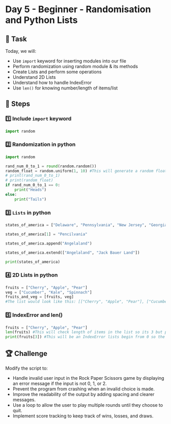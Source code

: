 # Day 5 - Beginner - Randomisation and Python Lists

## 📌 Task  

Today, we will:  

- Use `import` keyword for inserting modules into our file
- Perform randomization using random module & its methods
- Create Lists and perform some operations
- Understand 2D Lists
- Understand how to handle IndexError
- Use `len()` for knowing number/length of items/list

## 🚀 Steps

### 1️⃣ Include `import` keyword
  ``` python
  import random
  ```

### 2️⃣ Randomization in python
``` python
import random

rand_num_0_to_1 = round(random.random())
random_float = random.uniform(1, 10) #This will generate a random floating point number between 1 and 10.
# print(rand_num_0_to_1)
# print(random_float)
if rand_num_0_to_1 == 0:
    print("Heads")
else:
    print("Tails")
```
### 3️⃣ `Lists` in python
``` python
states_of_america = ["Delaware", "Pennsylvania", "New Jersey", "Georgia", "Connecticut", "Massachusetts", "Maryland", "South Carolina", "New Hampshire", "Virginia", "New York", "North Carolina", "Rhode Island", "Vermont", "Kentucky", "Tennessee", "Ohio", "Louisiana", "Indiana", "Mississippi", "Illinois", "Alabama", "Maine", "Missouri", "Arkansas", "Michigan", "Florida", "Texas", "Iowa", "Wisconsin", "California", "Minnesota", "Oregon", "Kansas", "West Virginia", "Nevada", "Nebraska", "Colorado", "North Dakota", "South Dakota", "Montana", "Washington", "Idaho", "Wyoming", "Utah", "Oklahoma", "New Mexico", "Arizona", "Alaska", "Hawaii"]

states_of_america[1] = "Pencilvania"

states_of_america.append("Angelaland")

states_of_america.extend(["Angelaland", "Jack Bauer Land"])

print(states_of_america)

```

### 4️⃣ 2D Lists in python
``` python
fruits = ["Cherry", "Apple", "Pear"]
veg = ["Cucumber", "Kale", "Spinnach"]
fruits_and_veg = [fruits, veg]
#The list would look like this: [["Cherry", "Apple", "Pear"], ["Cucumber", "Kale", "Spinach"]]
```
### 5️⃣ IndexError and len()
``` python
fruits = ["Cherry", "Apple", "Pear"]
len(fruits) #This will check length of items in the list so its 3 but python will start form 0 so it will be 2
print(fruits[3]) #This will be an IndexError lists begin from 0 so the items are 2
```

## 🏆 Challenge  

Modify the script to:  

  - Handle invalid user input in the Rock Paper Scissors game by displaying an error message if the input is not 0, 1, or 2.
  - Prevent the program from crashing when an invalid choice is made.
  - Improve the readability of the output by adding spacing and clearer messages.
  - Use a loop to allow the user to play multiple rounds until they choose to quit.
  - Implement score tracking to keep track of wins, losses, and draws.